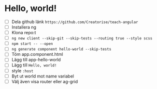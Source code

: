 # Hello, world!

-   [ ] Dela github länk `https://github.com/Creatorise/teach-angular`
-   [ ] Installera ng
-   [ ] Klona repo:t
-   [ ] `ng new client --skip-git --skip-tests --routing true --style scss`
-   [ ] `npm start -- --open`
-   [ ] `ng generate component hello-world --skip-tests`
-   [ ] Töm app.component.html
-   [ ] Lägg till app-hello-world
-   [ ] Lägg till `Hello, world!`
-   [ ] style `:host`
-   [ ] Byt ut world mot name variabel
-   [ ] Välj även visa router eller ag-grid
